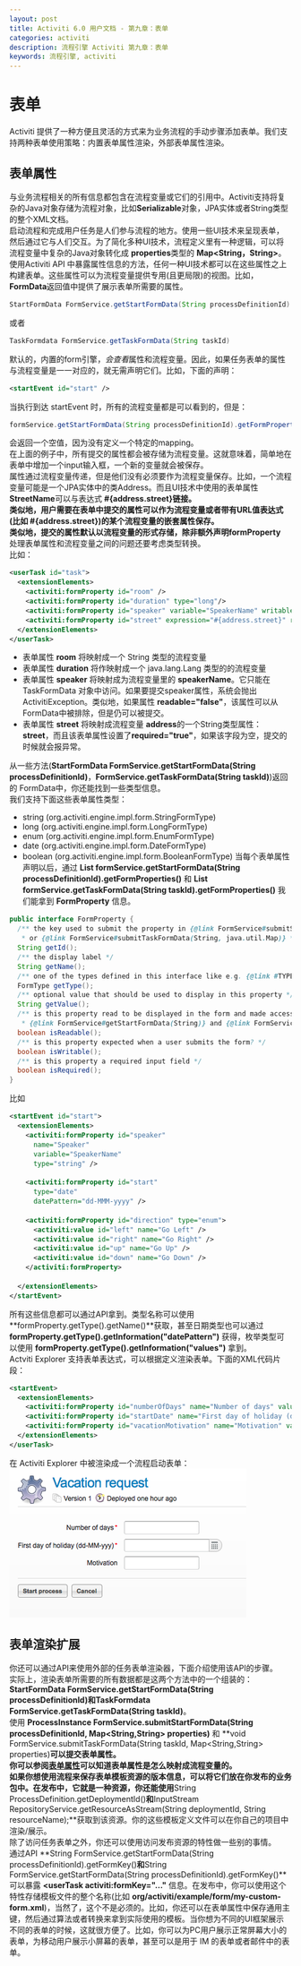 ```yaml
---
layout: post
title: Activiti 6.0 用户文档 - 第九章：表单
categories: activiti
description: 流程引擎 Activiti 第九章：表单
keywords: 流程引擎, activiti
---
```

# 表单
Activiti 提供了一种方便且灵活的方式来为业务流程的手动步骤添加表单。我们支持两种表单使用策略：内置表单属性渲染，外部表单属性渲染。  
## 表单属性
与业务流程相关的所有信息都包含在流程变量或它们的引用中。Activiti支持将复杂的Java对象存储为流程对象，比如**Serializable**对象，JPA实体或者String类型的整个XML文档。  
启动流程和完成用户任务是人们参与流程的地方。使用一些UI技术来呈现表单，然后通过它与人们交互。为了简化多种UI技术，流程定义里有一种逻辑，可以将流程变量中复杂的Java对象转化成 **properties**类型的 **Map<String，String>**。
使用Activiti API 中暴露属性信息的方法，任何一种UI技术都可以在这些属性之上构建表单。这些属性可以为流程变量提供专用(且更局限)的视图。比如，**FormData**返回值中提供了展示表单所需要的属性。  
```java
StartFormData FormService.getStartFormData(String processDefinitionId)
```
或者
```java
TaskFormdata FormService.getTaskFormData(String taskId)
```
默认的，内置的form引擎，*会查看*属性和流程变量。因此，如果任务表单的属性与流程变量是一一对应的，就无需声明它们。比如，下面的声明：
```xml
<startEvent id="start" />
```
当执行到达 startEvent 时，所有的流程变量都是可以看到的，但是：
```java
formService.getStartFormData(String processDefinitionId).getFormProperties()
```
会返回一个空值，因为没有定义一个特定的mapping。  
在上面的例子中，所有提交的属性都会被存储为流程变量。这就意味着，简单地在表单中增加一个input输入框，一个新的变量就会被保存。  
属性通过流程变量传递，但是他们没有必须要作为流程变量保存。比如，一个流程变量可能是一个JPA实体中的类Address。而且UI技术中使用的表单属性**StreetName**可以与表达式 **#{address.street}**链接。  
类似地，用户需要在表单中提交的属性可以作为流程变量或者带有URL值表达式(比如 **#{address.street}**)的某个流程变量的嵌套属性保存。  
类似地，提交的属性默认以流程变量的形式存储，除非额外声明**formProperty**  
处理表单属性和流程变量之间的问题还要考虑类型转换。  
比如：
```xml
<userTask id="task">
  <extensionElements>
    <activiti:formProperty id="room" />
    <activiti:formProperty id="duration" type="long"/>
    <activiti:formProperty id="speaker" variable="SpeakerName" writable="false" />
    <activiti:formProperty id="street" expression="#{address.street}" required="true" />
  </extensionElements>
</userTask>
```
- 表单属性 **room** 将映射成一个 String 类型的流程变量
- 表单属性 **duration** 将作映射成一个 java.lang.Lang 类型的的流程变量
- 表单属性 **speaker** 将映射成为流程变量里的 **speakerName**。它只能在 TaskFormData 对象中访问。如果要提交speaker属性，系统会抛出ActivitiException。类似地，如果属性 **readable="false"**，该属性可以从FormData中被排除，但是仍可以被提交。
- 表单属性 **street** 将映射成流程变量 **address**的一个String类型属性：**street**，而且该表单属性设置了**required="true"**，如果该字段为空，提交的时候就会报异常。  

从一些方法(**StartFormData FormService.getStartFormData(String processDefinitionId)**，**FormService.getTaskFormData(String taskId)**)返回的 FormData中，你还能找到一些类型信息。  
我们支持下面这些表单属性类型：
- string (org.activiti.engine.impl.form.StringFormType)
- long (org.activiti.engine.impl.form.LongFormType)
- enum (org.activiti.engine.impl.form.EnumFormType)
- date (org.activiti.engine.impl.form.DateFormType)
- boolean (org.activiti.engine.impl.form.BooleanFormType)
当每个表单属性声明以后，通过 **List<FormProperty> formService.getStartFormData(String processDefinitionId).getFormProperties()** 和 **List<FormProperty> formService.getTaskFormData(String taskId).getFormProperties()** 我们能拿到 **FormProperty** 信息。  
```java
public interface FormProperty {
  /** the key used to submit the property in {@link FormService#submitStartFormData(String, java.util.Map)}
   * or {@link FormService#submitTaskFormData(String, java.util.Map)} */
  String getId();
  /** the display label */
  String getName();
  /** one of the types defined in this interface like e.g. {@link #TYPE_STRING} */
  FormType getType();
  /** optional value that should be used to display in this property */
  String getValue();
  /** is this property read to be displayed in the form and made accessible with the methods
   * {@link FormService#getStartFormData(String)} and {@link FormService#getTaskFormData(String)}. */
  boolean isReadable();
  /** is this property expected when a user submits the form? */
  boolean isWritable();
  /** is this property a required input field */
  boolean isRequired();
}
```
比如
```xml
<startEvent id="start">
  <extensionElements>
    <activiti:formProperty id="speaker"
      name="Speaker"
      variable="SpeakerName"
      type="string" />

    <activiti:formProperty id="start"
      type="date"
      datePattern="dd-MMM-yyyy" />

    <activiti:formProperty id="direction" type="enum">
      <activiti:value id="left" name="Go Left" />
      <activiti:value id="right" name="Go Right" />
      <activiti:value id="up" name="Go Up" />
      <activiti:value id="down" name="Go Down" />
    </activiti:formProperty>

  </extensionElements>
</startEvent>
```
所有这些信息都可以通过API拿到。类型名称可以使用**formProperty.getType().getName()**获取，甚至日期类型也可以通过 **formProperty.getType().getInformation("datePattern")** 获得，枚举类型可以使用 **formProperty.getType().getInformation("values")** 拿到。  
Actviti Explorer 支持表单表达式，可以根据定义渲染表单。下面的XML代码片段：
```xml
<startEvent>
  <extensionElements>
    <activiti:formProperty id="numberOfDays" name="Number of days" value="${numberOfDays}" type="long" required="true"/>
    <activiti:formProperty id="startDate" name="First day of holiday (dd-MM-yyy)" value="${startDate}" datePattern="dd-MM-yyyy hh:mm" type="date" required="true" />
    <activiti:formProperty id="vacationMotivation" name="Motivation" value="${vacationMotivation}" type="string" />
  </extensionElements>
</userTask>
```
在 Activiti Explorer 中被渲染成一个流程启动表单：  
![表单浏览器图](/images/activiti/forms.explorer.png)  
## 表单渲染扩展
你还可以通过API来使用外部的任务表单渲染器，下面介绍使用该API的步骤。  
实际上，渲染表单所需要的所有数据都是这两个方法中的一个组装的：**StartFormData FormService.getStartFormData(String processDefinitionId)**和**TaskFormdata FormService.getTaskFormData(String taskId)**。  
使用 **ProcessInstance FormService.submitStartFormData(String processDefinitionId, Map<String,String> properties)** 和 **void FormService.submitTaskFormData(String taskId, Map<String,String> properties)**可以提交表单属性。  
你可以参阅[表单属性](https://www.activiti.org/userguide/index.html#formProperties)可以知道表单属性是怎么映射成流程变量的。  
如果你想使用流程来保存表单模板资源的版本信息，可以将它们放在你发布的业务包中。在发布中，它就是一种资源，你还能使用**String ProcessDefinition.getDeploymentId()**和**InputStream RepositoryService.getResourceAsStream(String deploymentId, String resourceName);**获取到该资源。你的这些模板定义文件可以在你自己的项目中渲染/展示。  
除了访问任务表单之外，你还可以使用访问发布资源的特性做一些别的事情。  
通过API **String FormService.getStartFormData(String processDefinitionId).getFormKey()**和**String FormService.getStartFormData(String processDefinitionId).getFormKey()**可以暴露 **<userTask activiti:formKey="…​"** 信息。在发布中，你可以使用这个特性存储模板文件的整个名称(比如 **org/activiti/example/form/my-custom-form.xml**)，当然了，这个不是必须的。比如，你还可以在表单属性中保存通用主键，然后通过算法或者转换来拿到实际使用的模板。当你想为不同的UI框架展示不同的表单的时候，这就很方便了。比如，你可以为PC用户展示正常屏幕大小的表单，为移动用户展示小屏幕的表单，甚至可以是用于 IM 的表单或者邮件中的表单。